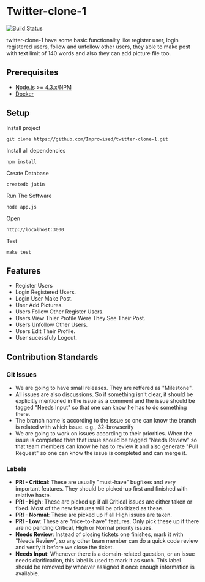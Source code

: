 # Twitter-clone-1

[![Build Status](https://travis-ci.org/Improwised/twitter-clone-1.svg?branch=master)](https://travis-ci.org/Improwised/twitter-clone-1)

twitter-clone-1 have some basic functionality like register user, login registered users, follow and unfollow other users, they able to make post with text limit of 140 words and also they can add picture file too.

## Prerequisites

* [Node.js >= 4.3.x/NPM](http://nodejs.org/download/)
* [Docker](https://www.docker.com/products/overview)

## Setup

Install project

```
git clone https://github.com/Improwised/twitter-clone-1.git
```

Install all dependencies

```
npm install
```

Create Database

```
createdb jatin
```

Run The Software

```
node app.js
```

Open

```
http://localhost:3000
```

Test

```
make test
```

## Features

* Register Users
* Login Registered Users.
* Login User Make Post.
* User Add Pictures.
* Users Follow Other Register Users.
* Users View Thier Profile Were They See Their Post.
* Users Unfollow Other Users.
* Users Edit Their Profile.
* User sucessfuly Logout.

## Contribution Standards

### Git Issues

* We are going to have small releases. They are reffered as "Milestone".
* All issues are also discussions. So if something isn't clear, it should be explicitly mentioned in the issue as a comment and the issue should be tagged "Needs Input" so that one can know he has to do something there.
* The branch name is according to the issue so one can know the branch is related with which issue. e.g., 32-browserify
* We are going to work on issues according to their priorities. When the issue is completed then that issue should be tagged "Needs Review" so that team members can know he has to review it and also generate "Pull Request" so one can know the issue is completed and can merge it.

### Labels

* **PRI - Critical**: These are usually "must-have" bugfixes and very important features. They should be picked-up first and finished with relative haste.
* **PRI - High**: These are picked up if all Critical issues are either taken or fixed. Most of the new features will be prioritized as these.
* **PRI - Normal**: These are picked up if all High issues are taken.
* **PRI - Low**: These are "nice-to-have" features. Only pick these up if there are no pending Critical, High or Normal priority issues.
* **Needs Review**: Instead of closing tickets one finishes, mark it with "Needs Review", so any other team member can do a quick code review and verify it before we close the ticket.
* **Needs Input**: Whenever there is a domain-related question, or an issue needs clarification, this label is used to mark it as such. This label should be removed by whoever assigned it once enough information is available.


